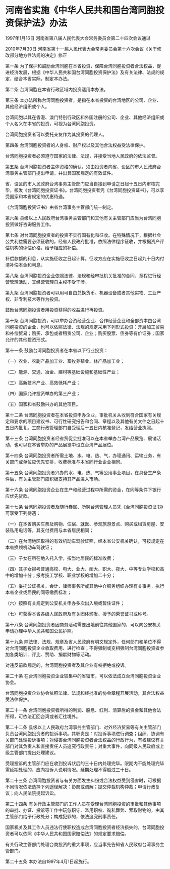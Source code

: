 # 河南省实施《中华人民共和国台湾同胞投资保护法》办法

1997年1月16日 河南省第八届人民代表大会常务委员会第二十四次会议通过

2010年7月30日 河南省第十一届人民代表大会常务委员会第十六次会议《关于修改部分地方性法规的决定》修正



第一条 为了保护和鼓励台湾同胞在本省投资，保障台湾同胞投资者合法权益，促进经济发展，根据《中华人民共和国台湾同胞投资保护法》及有关法律、法规的规定，结合本省实际，制定本办法。

第二条 台湾同胞在本省行政区域内投资适用本办法。

第三条 本办法所称台湾同胞投资者，是指在本省投资的台湾地区的公司、企业、其他经济组织或个人。

台湾同胞以其在香港、澳门特别行政区和外国注册的公司、企业、其他经济组织或个人名义在本省的投资，可视为台湾同胞投资。

台湾同胞投资者可以委托亲友作为其投资的代理人。

第四条 台湾同胞投资者的人身权、财产权以及其他合法权益受法律保护。

台湾同胞投资者必须遵守国家的法律、法规，并接受当地人民政府的依法监督。

第五条 台湾同胞投资者主体资格的确认，须由投资者向省、设区的市人民政府台湾事务主管部门提出申请，并出具国家规定的有效证件。

省、设区的市人民政府台湾事务主管部门应当自接到申请之日起十五日内审核完毕，核发《台湾同胞投资证书》。台湾同胞投资者凭《台湾同胞投资证书》，可以享受国家和本省规定的优惠待遇。

《台湾同胞投资证书》由省台湾事务主管部门统一制定。

第六条 县级以上人民政府台湾事务主管部门和其他有关主管部门应当为台湾同胞投资做好咨询服务工作。

第七条 对台湾同胞投资者的投资不实行国有化和征收。在特殊情况下，根据社会公共利益需要必须征收的，经省人民政府批准，依照法律程序征收，并根据资产评估机构的评估价格，给予相应的补偿。

补偿款额的利息，从实施征收之日起计算。征收方应在实施征收之日起九十日内付清补偿本金和利息。

第八条 台湾同胞投资企业依照法律、法规和经审批机关批准的合同、章程进行经营管理活动，其经营管理自主权不受干涉。

第九条 台湾同胞投资者可以用可自由兑换货币、机器设备或者其他实物、工业产权、非专利技术等作为投资。

鼓励台湾同胞投资者用投资获得的收益进行再投资。

第十条 台湾同胞投资，可以举办合资经营企业、合作经营企业和全部资本由台湾同胞投资的企业，也可以依照法律、法规的规定采用下列形式投资：开展加工贸易和补偿贸易；购买、承包或者租赁公司、企业；购买股票、债券等有价证券；国家允许的其他投资形式。

第十一条 鼓励台湾同胞投资者在本省以下行业投资：

（一）农业、农副产品加工业、畜牧养殖业、林产品加工业；

（二）能源、交通、冶金、建材等基础设施和基础性产业；

（三）高新技术产业、高效低耗产业；

（四）国家允许投资举办的第三产业；

（五）国家和省鼓励兴办的其他项目。

第十二条 台湾同胞投资者在本省投资申办企业，审批机关从收到符合国家有关规定和要求的项目建议书、可行性研究报告和合同、章程以及其他有关文件之日起十五日内批复。工商行政管理部门自受理后十五日内核准登记，发给营业执照。

第十三条 台湾同胞投资者经省贸促会批准可以在本省举办台湾产品展览、展销活动，也可以在本省举办的产品展览中设立台湾产品展位。

第十四条 台湾同胞投资者所需土地、水、电、热、气，办理通讯、运输业务，有关部门或单位应优先安排，收费标准与本省同行业企业相同。

第十五条 台湾同胞投资者兴办的水、电、热、气等公用事业项目，在具备生产条件后，有关主管部门应积极支持其产品进入市场。

第十六条 台湾同胞投资企业在生产和经营过程中所需的资金，在同等条件下银行应优先贷款。

第十七条 台湾同胞投资者及随行眷属、所聘台湾管理人员凭《台湾同胞投资证书》可享受下列待遇：

（一）在本省购买车票及购物、住宿、就医、参观旅游景点、购买或租赁房屋、安装私用电话等，其支付费用与本省居民相同；

（二）在台湾地区取得的有效机动车驾驶证照，经本省公安机关确认，可按规定在本省换领机动车驾驶证；

（三）子女在所在地入托入学，按当地居民的标准收费；

（四）其子女报考普通高校、电大、业大、函大、职大、夜大、中等专业学校和高中的增加十分；报考技工学校、职业学校的增加二十分；

（五）委托公证机关、会计、律师事务所或其他中介服务组织办理有关事务，执行本省企业或居民的同等缴费标准；

（六）按照有关规定到公安机关申办多次出入境或暂住证件；

（七）可获得本省各级人民政府及有关团体颁发、授予的荣誉证书或称号。

第十八条 台湾同胞投资者因商务活动需要出境前往其他国家的，可以向公安机关申请办理中华人民共和国公民护照。

第十九条 除法律、法规、规章及省人民政府有明文规定外，任何部门和单位不得对台湾同胞投资企业收取费用、进行检查；不得强制或变相强制台湾同胞投资者参加各类培训、评比、赞助、捐献财物等活动。

对违反前款规定的，台湾同胞投资者及其企业有权拒绝或投诉。

第二十条 在台湾同胞投资企业较集中的省辖市，可以依法成立台湾同胞投资企业协会。

台湾同胞投资企业协会依照法律、法规和经批准的协会章程开展活动，其合法权益受法律保护。

第二十一条 台湾同胞投资者所得的利润、股息、红利、清算后的资金和其他合法所得，可依法汇回台湾或者汇往境外。

第二十二条 县级以上人民政府台湾事务主管部门、对外经济贸易等有关主管部门负责台湾同胞投资者的投诉事项。其职责是：对投诉事项进行调查；组织、协调有关部门处理投诉事项；对侵害台湾同胞投资者合法权益的行政行为，有权建议有关部门对其负责人和直接责任人员追究行政责任；对重大事件，向同级人民政府或上级主管部门提出处理建议。

受理投诉的主管部门应在收到投诉状后的三十日内处理完毕。限期内不能处理完毕需延期处理的，应向投诉人说明情况。延期处理不得超过三十日。

第二十三条 台湾同胞投资者与有关方面发生纠纷或合法权益受到侵害时，可根据不同情况依法选择下列途径解决：协商或调解；提交仲裁机构仲裁；申请行政复议；向人民法院提起诉讼。

第二十四条 有关行政主管部门的工作人员在受理台湾同胞投资的审批和其他事项的审批、办证、投诉等工作中玩忽职守、滥用职权、徇私舞弊、索取财物的，由其主管部门给予行政处分；构成犯罪的，依法追究刑事责任。

国家机关及其工作人员违法行使职权造成台湾同胞投资者经济损失的，台湾同胞投资者可以依照《中华人民共和国国家赔偿法》的规定要求赔偿。

有关行政主管部门处理台商投资的重大事项，应当事先告知省人民政府台湾事务主管部门。

第二十五条 本办法自1997年4月1日起施行。